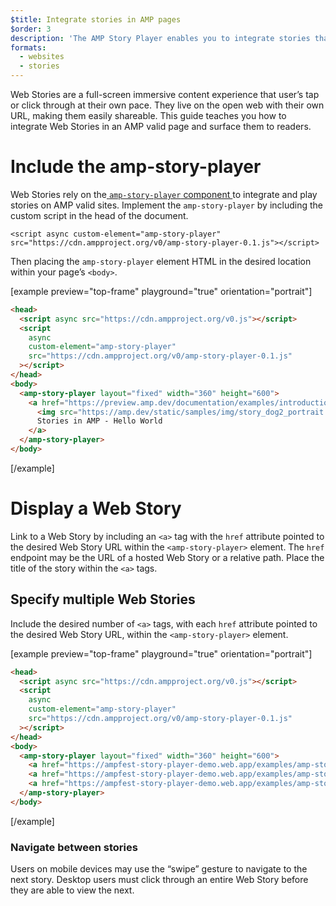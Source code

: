 ```yaml
---
$title: Integrate stories in AMP pages
$order: 3
description: 'The AMP Story Player enables you to integrate stories that users are able to tap or click through, inside of a web page. Follow this step-by-step guide to learn how.'
formats:
  - websites
  - stories
---
```


Web Stories are a full-screen immersive content experience that user’s tap or click through at their own pace. They live on the open web with their own URL, making them easily shareable. This guide teaches you how to integrate Web Stories in an AMP valid page and surface them to readers.

# Include the amp-story-player

Web Stories rely on the[ `amp-story-player` component ](https://github.com/ampproject/amphtml/blob/main/extensions/amp-story-player/0.1/amp-story-player.md)to integrate and play stories on AMP valid sites. Implement the `amp-story-player` by including the custom script in the head of the document.

`<script async custom-element="amp-story-player" src="https://cdn.ampproject.org/v0/amp-story-player-0.1.js"></script>`

Then placing the `amp-story-player` element HTML in the desired location within your page’s `<body>`.

[example preview="top-frame" playground="true" orientation="portrait"]
```html
<head>
  <script async src="https://cdn.ampproject.org/v0.js"></script>
  <script
    async
    custom-element="amp-story-player"
    src="https://cdn.ampproject.org/v0/amp-story-player-0.1.js"
  ></script>
</head>
<body>
  <amp-story-player layout="fixed" width="360" height="600">
    <a href="https://preview.amp.dev/documentation/examples/introduction/stories_in_amp/">
      <img src="https://amp.dev/static/samples/img/story_dog2_portrait.jpg" width="360" height="600" loading="lazy" data-amp-story-player-poster-img alt="...">
      Stories in AMP - Hello World
    </a>
  </amp-story-player>
</body>
```
[/example]

# Display a Web Story

Link to a Web Story by including an `<a>` tag with the `href` attribute pointed to the desired Web Story URL within the `<amp-story-player>` element. The `href` endpoint may be the URL of a hosted Web Story or a relative path. Place the title of the story within the `<a>` tags.

## Specify multiple Web Stories

Include the desired number of `<a>` tags, with each `href` attribute pointed to the desired Web Story URL, within the `<amp-story-player>` element.

[example preview="top-frame" playground="true" orientation="portrait"]
```html
<head>
  <script async src="https://cdn.ampproject.org/v0.js"></script>
  <script
    async
    custom-element="amp-story-player"
    src="https://cdn.ampproject.org/v0/amp-story-player-0.1.js"
  ></script>
</head>
<body>
  <amp-story-player layout="fixed" width="360" height="600">
    <a href="https://ampfest-story-player-demo.web.app/examples/amp-story/AMPFestPlayerDemo/s1"></a>
    <a href="https://ampfest-story-player-demo.web.app/examples/amp-story/AMPFestPlayerDemo/s2"></a>
    <a href="https://ampfest-story-player-demo.web.app/examples/amp-story/AMPFestPlayerDemo/s3"></a>
  </amp-story-player>
</body>
```
[/example]

### Navigate between stories

Users on mobile devices may use the “swipe” gesture to navigate to the next story. Desktop users must click through an entire Web Story before they are able to view the next.
